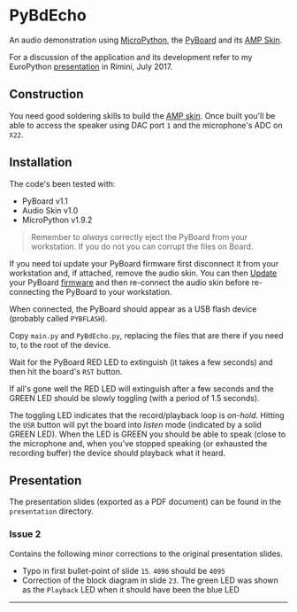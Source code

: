 # PyBdEcho
An audio demonstration using [MicroPython], the [PyBoard] and its [AMP Skin].

For a discussion of the application and its development refer to my
EuroPython [presentation] in Rimini, July 2017.

## Construction
You need good soldering skills to build the [AMP skin].
Once built you'll be able to access the speaker
using DAC port `1` and the microphone's ADC on `X22`.

## Installation
The code's been tested with:
 
*   PyBoard v1.1
*   Audio Skin v1.0
*   MicroPython v1.9.2

>   Remember to _always_ correctly eject the PyBoard from your workstation.
    If you do not you can corrupt the files on Board.

If you need toi update your PyBoard firmware first disconnect it from
your workstation and, if attached, remove the audio skin. You can then
[Update] your PyBoard [firmware] and then re-connect the audio skin before
re-connecting the PyBoard to your workstation.

When connected, the PyBoard should appear as a USB flash device
(probably called `PYBFLASH`).

Copy `main.py` and `PyBdEcho.py`, replacing the files that are there if you
need to, to the root of the device.

Wait for the PyBoard RED LED to extinguish (it takes a few seconds) and then
hit the board's `RST` button.

If all's gone well the RED LED will extinguish after a few seconds
and the GREEN LED should be slowly toggling (with a period of 1.5 seconds).

The toggling LED indicates that the record/playback loop is _on-hold_.
Hitting the `USR` button will pyt the board into _listen_ mode (indicated
by a solid GREEN LED). When the LED is GREEN you should be able to speak
(close to the microphone and, when you've stopped speaking (or exhausted the
recording buffer) the device should playback what it heard.

## Presentation
The presentation slides (exported as a PDF document) can be found in the
`presentation` directory.

### Issue 2
Contains the following minor corrections to the original presentation slides.

-   Typo in first bullet-point of slide `15`. `4096` should be `4095`
-   Correction of the block diagram in slide `23`. The green LED was shown
    as the `Playback` LED when it should have been the blue LED

---

[AMP Skin]:     https://micropython.org/store/#/products/AMPv1_0
[Firmware]:     http://micropython.org/download/
[MicroPython]:  http://micropython.org
[Presentation]: https://ep2017.europython.eu/conference/talks/building-a-real-time-embedded-audio-sampling-application-with-micropython
[PyBoard]:      https://micropython.org/store/#/store
[Update]:       https://github.com/micropython/micropython/wiki/Pyboard-Firmware-Update
